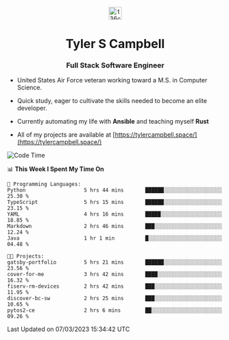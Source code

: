 <p align="center">
<a href="https://www.linkedin.com/in/t36campbell" target="blank"><img align="center" src="https://ik.imagekit.io/t36campbell/Portfolio/linkedin.png.original_m8bbGgPh6.png" alt="t36campbell" height="30" width="30" /></a>
</p>
<h1 align="center">Tyler S Campbell</h1>
<h3 align="center">Full Stack Software Engineer</h3>

* United States Air Force veteran working toward a M.S. in Computer Science.

* Quick study, eager to cultivate the skills needed to become an elite developer.

* Currently automating my life with **Ansible** and teaching myself **Rust**

* All of my projects are available at [https://tylercampbell.space/](https://tylercampbell.space/)

<!--START_SECTION:waka-->
![Code Time](http://img.shields.io/badge/Code%20Time-2%2C239%20hrs%2047%20mins-blue)

📊 **This Week I Spent My Time On** 

```text
💬 Programming Languages: 
Python                   5 hrs 44 mins       ██████░░░░░░░░░░░░░░░░░░░   25.30 % 
TypeScript               5 hrs 15 mins       ██████░░░░░░░░░░░░░░░░░░░   23.15 % 
YAML                     4 hrs 16 mins       █████░░░░░░░░░░░░░░░░░░░░   18.85 % 
Markdown                 2 hrs 46 mins       ███░░░░░░░░░░░░░░░░░░░░░░   12.24 % 
Java                     1 hr 1 min          █░░░░░░░░░░░░░░░░░░░░░░░░   04.48 % 

🐱‍💻 Projects: 
gatsby-portfolio         5 hrs 21 mins       ██████░░░░░░░░░░░░░░░░░░░   23.56 % 
cover-for-me             3 hrs 42 mins       ████░░░░░░░░░░░░░░░░░░░░░   16.32 % 
fiserv-rm-devices        2 hrs 42 mins       ███░░░░░░░░░░░░░░░░░░░░░░   11.95 % 
discover-bc-sw           2 hrs 25 mins       ███░░░░░░░░░░░░░░░░░░░░░░   10.65 % 
pytos2-ce                2 hrs 6 mins        ██░░░░░░░░░░░░░░░░░░░░░░░   09.26 % 
```


 Last Updated on 07/03/2023 15:34:42 UTC
<!--END_SECTION:waka-->
